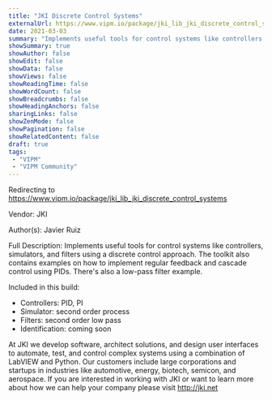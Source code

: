 ```yaml
---
title: "JKI Discrete Control Systems"
externalUrl: https://www.vipm.io/package/jki_lib_jki_discrete_control_systems
date: 2021-03-03
summary: "Implements useful tools for control systems like controllers, simulators, and filters using a discrete control approach."
showSummary: true
showAuthor: false
showEdit: false
showData: false
showViews: false
showReadingTime: false
showWordCount: false
showBreadcrumbs: false
showHeadingAnchors: false
sharingLinks: false
showZenMode: false
showPagination: false
showRelatedContent: false
draft: true
tags:
 - "VIPM"
 - "VIPM Community"
---
```


Redirecting to https://www.vipm.io/package/jki_lib_jki_discrete_control_systems

Vendor: JKI

Author(s): Javier Ruiz
 
Full Description:
Implements useful tools for control systems like controllers, simulators, and filters using a discrete control approach.  The toolkit also contains examples on how to implement regular feedback and cascade control using PIDs. There's also a low-pass filter example.

Included in this build:
- Controllers: PID, PI
- Simulator: second order process
- Filters: second order low pass
- Identification: coming soon

At JKI we develop software, architect solutions, and design user interfaces to automate, test, and control complex systems using a combination of LabVIEW and Python. Our customers include large corporations and startups in industries like automotive, energy, biotech, semicon, and aerospace. If you are interested in working with JKI or want to learn more about how we can help your company please visit http://jki.net